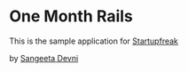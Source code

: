 # One Month Rails

This is the sample application for 
[Startupfreak](http://www.startypfreak.com)

by [Sangeeta Devni](https://www.facebook.com/SangeetaDevni)